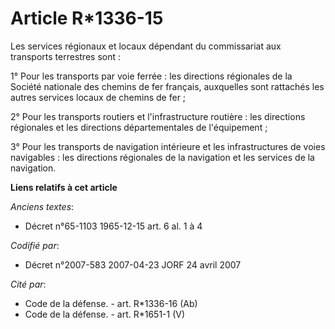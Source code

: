 # Article R*1336-15

Les services régionaux et locaux dépendant du commissariat aux transports terrestres sont :

1° Pour les transports par voie ferrée : les directions régionales de la Société nationale des chemins de fer français,
auxquelles sont rattachés les autres services locaux de chemins de fer ;

2° Pour les transports routiers et l'infrastructure routière : les directions régionales et les directions départementales de
l'équipement ;

3° Pour les transports de navigation intérieure et les infrastructures de voies navigables : les directions régionales de la
navigation et les services de la navigation.

**Liens relatifs à cet article**

_Anciens textes_:

  - Décret n°65-1103 1965-12-15 art. 6 al. 1 à 4

_Codifié par_:

  - Décret n°2007-583 2007-04-23 JORF 24 avril 2007

_Cité par_:

  - Code de la défense. - art. R*1336-16 (Ab)
  - Code de la défense. - art. R*1651-1 (V)
